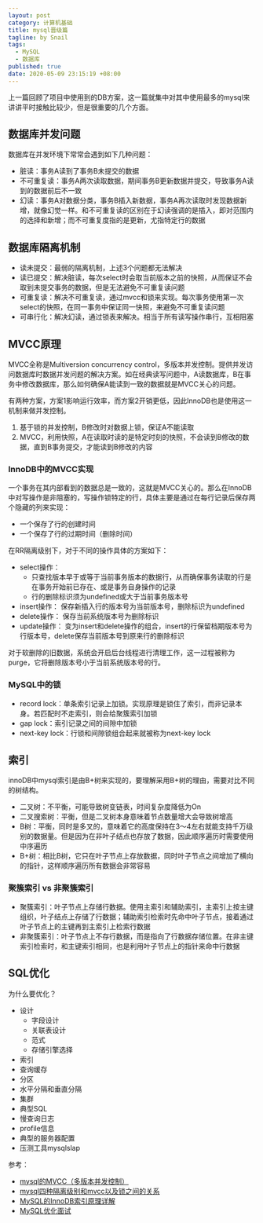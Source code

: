 ```yaml
---
layout: post
category: 计算机基础
title: mysql晋级篇
tagline: by Snail
tags: 
  - MySQL
  - 数据库
published: true
date: 2020-05-09 23:15:19 +08:00
---	
```

上一篇回顾了项目中使用到的DB方案，这一篇就集中对其中使用最多的mysql来讲讲平时接触比较少，但是很重要的几个方面。
<!--more-->

## 数据库并发问题
数据库在并发环境下常常会遇到如下几种问题：
- 脏读：事务A读到了事务B未提交的数据
- 不可重复读：事务A两次读取数据，期间事务B更新数据并提交，导致事务A读到的数据前后不一致
- 幻读：事务A对数据分类，事务B插入新数据，事务A再次读取时发现数据新增，就像幻觉一样。和不可重复读的区别在于幻读强调的是插入，即对范围内的选择和新增；而不可重复度指的是更新，尤指特定行的数据

## 数据库隔离机制
- 读未提交：最弱的隔离机制，上述3个问题都无法解决
- 读已提交：解决脏读，每次select时会取当前版本之前的快照，从而保证不会取到未提交事务的数据，但是无法避免不可重复读问题
- 可重复读：解决不可重复读，通过mvcc和锁来实现。每次事务使用第一次select的快照，在同一事务中保证同一快照，来避免不可重复读问题
- 可串行化：解决幻读，通过锁表来解决。相当于所有读写操作串行，互相阻塞

## MVCC原理
MVCC全称是Multiversion concurrency control，多版本并发控制。提供并发访问数据库时数据并发问题的解决方案。如在经典读写问题中，A读数据库，B在事务中修改数据库，那么如何确保A能读到一致的数据就是MVCC关心的问题。

有两种方案，方案1影响运行效率，而方案2开销更低，因此InnoDB也是使用这一机制来做并发控制。
1. 基于锁的并发控制，B修改时对数据上锁，保证A不能读取
2. MVCC，利用快照，A在读取时读的是特定时刻的快照，不会读到B修改的数据，直到B事务提交，才能读到B修改的内容

### InnoDB中的MVCC实现
一个事务在其内部看到的数据总是一致的，这就是MVCC关心的。那么在InnoDB中对写操作是非阻塞的，写操作锁特定的行，具体主要是通过在每行记录后保存两个隐藏的列来实现：
- 一个保存了行的创建时间
- 一个保存了行的过期时间（删除时间）

在RR隔离级别下，对于不同的操作具体的方案如下：
- select操作：
    - 只查找版本早于或等于当前事务版本的数据行，从而确保事务读取的行是在事务开始前已存在、或是事务自身操作的记录
    - 行的删除标识须为undefined或大于当前事务版本号
- insert操作：
保存新插入行的版本号为当前版本号，删除标识为undefined
- delete操作：
保存当前系统版本号为删除标识
- update操作：
变为insert和delete操作的组合，insert的行保留档期版本号为行版本号，delete保存当前版本号到原来行的删除标识

对于软删除的旧数据，系统会开启后台线程进行清理工作，这一过程被称为purge，它将删除版本号小于当前系统版本号的行。

### MySQL中的锁
- record lock：单条索引记录上加锁。实现原理是锁住了索引，而非记录本身。若匹配时不走索引，则会给聚簇索引加锁
- gap lock：索引记录之间的间隙中加锁
- next-key lock：行锁和间隙锁组合起来就被称为next-key lock

## 索引
innoDB中mysql索引是由B+树来实现的，要理解采用B+树的理由，需要对比不同的树结构。
- 二叉树：不平衡，可能导致树变链表，时间复杂度降低为On
- 二叉搜索树：平衡，但是二叉树本身意味着节点数量增大会导致树增高
- B树：平衡，同时是多叉的，意味着它的高度保持在3～4左右就能支持千万级别的数据量。但是因为在非叶子结点也存放了数据，因此顺序遍历时需要使用中序遍历
- B+树：相比B树，它只在叶子节点上存放数据，同时叶子节点之间增加了横向的指针，这样顺序遍历所有数据会非常容易

### 聚簇索引 vs 非聚簇索引
- 聚簇索引：叶子节点上存储行数据。使用主索引和辅助索引，主索引上按主键组织，叶子结点上存储了行数据；辅助索引检索时先命中叶子节点，接着通过叶子节点上的主键再到主索引上检索行数据
- 非聚簇索引：叶子节点上不存行数据，而是指向了行数据存储位置。在非主键索引检索时，和主键索引相同，也是利用叶子节点上的指针来命中行数据

## SQL优化
为什么要优化？
- 设计
    - 字段设计
    - 关联表设计
    - 范式
    - 存储引擎选择
- 索引
- 查询缓存
- 分区
- 水平分隔和垂直分隔
- 集群
- 典型SQL
- 慢查询日志
- profile信息
- 典型的服务器配置
- 压测工具mysqlslap

参考：
- [mysql的MVCC（多版本并发控制）](https://www.cnblogs.com/myseries/p/10930910.html)
- [mysql四种隔离级别和mvcc以及锁之间的关系](https://blog.csdn.net/marco__/article/details/95939503)
- [MySQL的InnoDB索引原理详解](https://www.cnblogs.com/williamjie/p/11081081.html)
- [MySQL优化面试](https://zhenganwen.top/posts/433a3305/)